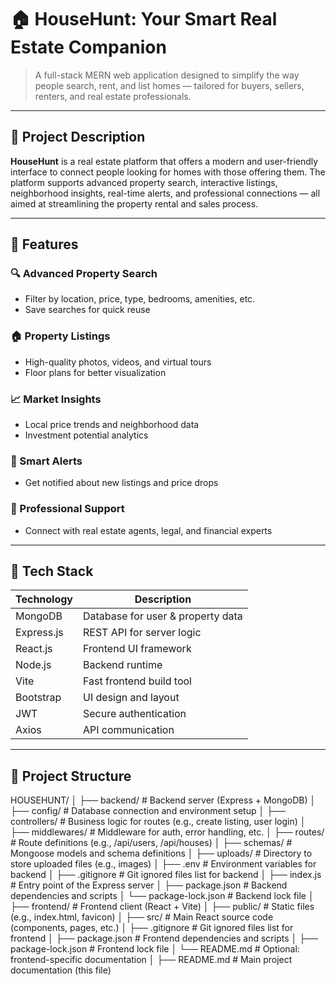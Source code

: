 # 🏠 HouseHunt: Your Smart Real Estate Companion

> A full-stack MERN web application designed to simplify the way people search, rent, and list homes — tailored for buyers, sellers, renters, and real estate professionals.

---

## 📌 Project Description

**HouseHunt** is a real estate platform that offers a modern and user-friendly interface to connect people looking for homes with those offering them. The platform supports advanced property search, interactive listings, neighborhood insights, real-time alerts, and professional connections — all aimed at streamlining the property rental and sales process.

---

## 🚀 Features

### 🔍 Advanced Property Search
- Filter by location, price, type, bedrooms, amenities, etc.
- Save searches for quick reuse

### 🏠 Property Listings
- High-quality photos, videos, and virtual tours
- Floor plans for better visualization

### 📈 Market Insights
- Local price trends and neighborhood data
- Investment potential analytics

### 🔔 Smart Alerts
- Get notified about new listings and price drops

### 🤝 Professional Support
- Connect with real estate agents, legal, and financial experts

---

## 🧰 Tech Stack

| Technology  | Description                          |
|-------------|--------------------------------------|
| MongoDB     | Database for user & property data    |
| Express.js  | REST API for server logic            |
| React.js    | Frontend UI framework                |
| Node.js     | Backend runtime                      |
| Vite        | Fast frontend build tool             |
| Bootstrap   | UI design and layout                 |
| JWT         | Secure authentication                |
| Axios       | API communication                    |

---

## 📁 Project Structure

HOUSEHUNT/
│
├── backend/                   # Backend server (Express + MongoDB)
│   ├── config/                # Database connection and environment setup
│   ├── controllers/           # Business logic for routes (e.g., create listing, user login)
│   ├── middlewares/           # Middleware for auth, error handling, etc.
│   ├── routes/                # Route definitions (e.g., /api/users, /api/houses)
│   ├── schemas/               # Mongoose models and schema definitions
│   ├── uploads/               # Directory to store uploaded files (e.g., images)
│   ├── .env                   # Environment variables for backend
│   ├── .gitignore             # Git ignored files list for backend
│   ├── index.js               # Entry point of the Express server
│   ├── package.json           # Backend dependencies and scripts
│   └── package-lock.json      # Backend lock file
│
├── frontend/                  # Frontend client (React + Vite)
│   ├── public/                # Static files (e.g., index.html, favicon)
│   ├── src/                   # Main React source code (components, pages, etc.)
│   ├── .gitignore             # Git ignored files list for frontend
│   ├── package.json           # Frontend dependencies and scripts
│   ├── package-lock.json      # Frontend lock file
│   └── README.md              # Optional: frontend-specific documentation
│
├── README.md                  # Main project documentation (this file)
